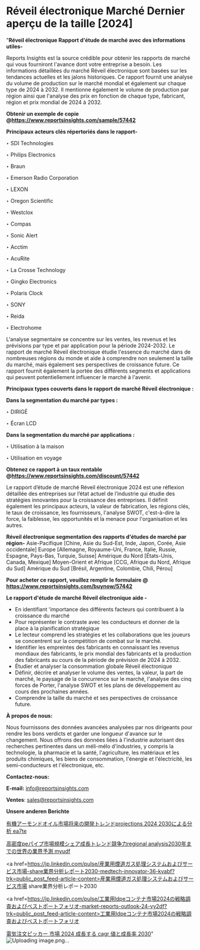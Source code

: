 # Réveil électronique Marché Dernier aperçu de la taille [2024]

"<strong>Réveil électronique Rapport d'étude de marché avec des informations utiles-</strong>

Reports Insights est la source crédible pour obtenir les rapports de marché qui vous fourniront l'avance dont votre entreprise a besoin. Les informations détaillées du marché Réveil électronique sont basées sur les tendances actuelles et les jalons historiques. Ce rapport fournit une analyse du volume de production sur le marché mondial et également sur chaque type de 2024 à 2032. Il mentionne également le volume de production par région ainsi que l'analyse des prix en fonction de chaque type, fabricant, région et prix mondial de 2024 à 2032.

<strong><b>Obtenir un exemple de copie @</b></strong><a href=https://www.reportsinsights.com/sample/57442><strong><b>https://www.reportsinsights.com/sample/57442</b></strong></a>

<b>Principaux acteurs clés répertoriés dans le rapport-</b>

<b> </b>‣ SDI Technologies

‣ Philips Electronics

‣ Braun

‣ Emerson Radio Corporation

‣ LEXON

‣ Oregon Scientific

‣ Westclox

‣ Compas

‣ Sonic Alert

‣ Acctim

‣ AcuRite

‣ La Crosse Technology

‣ Gingko Electronics

‣ Polaris Clock

‣ SONY

‣ Reida

‣ Electrohome

L'analyse segmentaire se concentre sur les ventes, les revenus et les prévisions par type et par application pour la période 2024-2032. Le rapport de marché Réveil électronique étudie l'essence du marché dans de nombreuses régions du monde et aide à comprendre non seulement la taille du marché, mais également ses perspectives de croissance future. Ce rapport fournit également la portée des différents segments et applications qui peuvent potentiellement influencer le marché à l'avenir.

<strong>Principaux types couverts dans le rapport de marché Réveil électronique :</strong>

<strong>Dans la segmentation du marché par types :</strong>

‣ DIRIGÉ

‣ Écran LCD

<strong>Dans la segmentation du marché par applications :</strong>

‣ Utilisation à la maison

‣ Utilisation en voyage

<strong><b>Obtenez ce rapport à un taux rentable @</b></strong><a href=https://www.reportsinsights.com/discount/57442><strong><b>https://www.reportsinsights.com/discount/57442</b></strong></a>

Le rapport d’étude de marché Réveil électronique 2024 est une réflexion détaillée des entreprises sur l’état actuel de l’industrie qui étudie des stratégies innovantes pour la croissance des entreprises. Il définit également les principaux acteurs, la valeur de fabrication, les régions clés, le taux de croissance, les fournisseurs, l'analyse SWOT, c'est-à-dire la force, la faiblesse, les opportunités et la menace pour l'organisation et les autres.

<strong>Réveil électronique segmentation des rapports d'études de marché par région-</strong>
Asie-Pacifique [Chine, Asie du Sud-Est, Inde, Japon, Corée, Asie occidentale]
Europe [Allemagne, Royaume-Uni, France, Italie, Russie, Espagne, Pays-Bas, Turquie, Suisse]
Amérique du Nord [États-Unis, Canada, Mexique]
Moyen-Orient et Afrique [CCG, Afrique du Nord, Afrique du Sud]
Amérique du Sud [Brésil, Argentine, Colombie, Chili, Pérou]

<strong>Pour acheter ce rapport, veuillez remplir le formulaire @   <a href=https://www.reportsinsights.com/buynow/57442>https://www.reportsinsights.com/buynow/57442</a></strong>

<strong>Le rapport d'étude de marché Réveil électronique aide -</strong>
<ul>
  <li>En identifiant 'importance des différents facteurs qui contribuent à la croissance du marché</li>
  <li>Pour représenter le contraste avec les conducteurs et donner de la place à la planification stratégique</li>
  <li>Le lecteur comprend les stratégies et les collaborations que les joueurs se concentrent sur la compétition de combat sur le marché.</li>
  <li>Identifier les empreintes des fabricants en connaissant les revenus mondiaux des fabricants, le prix mondial des fabricants et la production des fabricants au cours de la période de prévision de 2024 à 2032.</li>
  <li>Étudier et analyser la consommation globale Réveil électronique</li>
  <li>Définir, décrire et analyser le volume des ventes, la valeur, la part de marché, le paysage de la concurrence sur le marché, l'analyse des cinq forces de Porter, l'analyse SWOT et les plans de développement au cours des prochaines années.</li>
  <li>Comprendre la taille du marché et ses perspectives de croissance future.</li>
</ul>
<strong>À propos de nous:</strong>

Nous fournissons des données avancées analysées par nos dirigeants pour rendre les bons verdicts et garder une longueur d'avance sur le changement. Nous offrons des données liées à l'industrie autorisant des recherches pertinentes dans un méli-mélo d'industries, y compris la technologie, la pharmacie et la santé, l'agriculture, les matériaux et les produits chimiques, les biens de consommation, l'énergie et l'électricité, les semi-conducteurs et l'électronique, etc.

<strong>Contactez-nous:</strong>

<strong>E-mail:</strong> <a href=mailto:info@reportsinsights.com>info@reportsinsights.com</a>

<strong>Ventes</strong>: <a href=mailto:sales@reportsinsights.com>sales@reportsinsights.com</a>

<strong>Unsere anderen Berichte</strong>

<a href=https://www.linkedin.com/pulse/有機アーモンドオイル市場将来の開発トレンドprojections-2024-2030による分析-ea7te/>有機アーモンドオイル市場将来の開発トレンドprojections 2024 2030による分析 ea7te</a>

<a href=https://www.linkedin.com/pulse/高密度peパイプ市場規模シェア成長トレンド競争力regional-analysis2030年までの世界の業界予測-myudf/>高密度peパイプ市場規模シェア成長トレンド競争力regional analysis2030年までの世界の業界予測 myudf</a>

<a href=https://jp.linkedin.com/pulse/産業用煙道ガス処理システムおよびサービス市場-share業界分析レポート2030-medtech-innovator-36-kvabf?trk=public_post_feed-article-content>産業用煙道ガス処理システムおよびサービス市場 share業界分析レポート2030</a>

<a href=https://jp.linkedin.com/pulse/工業用ldpeコンテナ市場2024の戦略調査およびベストポートフォリオ-market-reports-outlook-24-vy2df?trk=public_post_feed-article-content>工業用ldpeコンテナ市場2024の戦略調査およびベストポートフォリオ</a>

<a href=https://www.linkedin.com/pulse/電気注文ピッカー-市場-2024-成長する-cagr-値と成長率-2030-infopulse-daily-360-jruqf/>電気注文ピッカー 市場 2024 成長する cagr 値と成長率 2030</a>"
![Uploading image.png…]()

